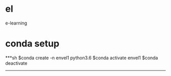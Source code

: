 # el
e-learning

# conda setup

***sh
$conda create -n envel1 python3.6
$conda activate envel1
$conda deactivate
***
